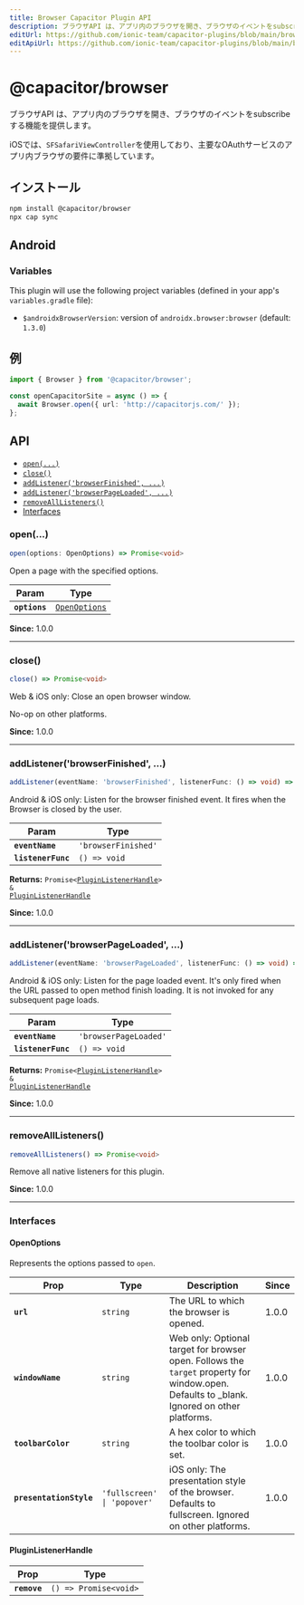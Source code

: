 ```yaml
---
title: Browser Capacitor Plugin API
description: ブラウザAPI は、アプリ内のブラウザを開き、ブラウザのイベントをsubscribeする機能を提供します
editUrl: https://github.com/ionic-team/capacitor-plugins/blob/main/browser/README.md
editApiUrl: https://github.com/ionic-team/capacitor-plugins/blob/main/browser/src/definitions.ts
---
```


# @capacitor/browser

ブラウザAPI は、アプリ内のブラウザを開き、ブラウザのイベントをsubscribeする機能を提供します。

iOSでは、`SFSafariViewController`を使用しており、主要なOAuthサービスのアプリ内ブラウザの要件に準拠しています。

## インストール

```bash
npm install @capacitor/browser
npx cap sync
```

## Android

### Variables

This plugin will use the following project variables (defined in your app's `variables.gradle` file):

- `$androidxBrowserVersion`: version of `androidx.browser:browser` (default: `1.3.0`)

## 例

```typescript
import { Browser } from '@capacitor/browser';

const openCapacitorSite = async () => {
  await Browser.open({ url: 'http://capacitorjs.com/' });
};
```

## API

<docgen-index>

* [`open(...)`](#open)
* [`close()`](#close)
* [`addListener('browserFinished', ...)`](#addlistenerbrowserfinished)
* [`addListener('browserPageLoaded', ...)`](#addlistenerbrowserpageloaded)
* [`removeAllListeners()`](#removealllisteners)
* [Interfaces](#interfaces)

</docgen-index>

<docgen-api>
<!--Update the source file JSDoc comments and rerun docgen to update the docs below-->

### open(...)

```typescript
open(options: OpenOptions) => Promise<void>
```

Open a page with the specified options.

| Param         | Type                                                |
| ------------- | --------------------------------------------------- |
| **`options`** | <code><a href="#openoptions">OpenOptions</a></code> |

**Since:** 1.0.0

--------------------


### close()

```typescript
close() => Promise<void>
```

Web & iOS only: Close an open browser window.

No-op on other platforms.

**Since:** 1.0.0

--------------------


### addListener('browserFinished', ...)

```typescript
addListener(eventName: 'browserFinished', listenerFunc: () => void) => Promise<PluginListenerHandle> & PluginListenerHandle
```

Android & iOS only: Listen for the browser finished event.
It fires when the Browser is closed by the user.

| Param              | Type                           |
| ------------------ | ------------------------------ |
| **`eventName`**    | <code>'browserFinished'</code> |
| **`listenerFunc`** | <code>() =&gt; void</code>     |

**Returns:** <code>Promise&lt;<a href="#pluginlistenerhandle">PluginListenerHandle</a>&gt; & <a href="#pluginlistenerhandle">PluginListenerHandle</a></code>

**Since:** 1.0.0

--------------------


### addListener('browserPageLoaded', ...)

```typescript
addListener(eventName: 'browserPageLoaded', listenerFunc: () => void) => Promise<PluginListenerHandle> & PluginListenerHandle
```

Android & iOS only: Listen for the page loaded event.
It's only fired when the URL passed to open method finish loading.
It is not invoked for any subsequent page loads.

| Param              | Type                             |
| ------------------ | -------------------------------- |
| **`eventName`**    | <code>'browserPageLoaded'</code> |
| **`listenerFunc`** | <code>() =&gt; void</code>       |

**Returns:** <code>Promise&lt;<a href="#pluginlistenerhandle">PluginListenerHandle</a>&gt; & <a href="#pluginlistenerhandle">PluginListenerHandle</a></code>

**Since:** 1.0.0

--------------------


### removeAllListeners()

```typescript
removeAllListeners() => Promise<void>
```

Remove all native listeners for this plugin.

**Since:** 1.0.0

--------------------


### Interfaces


#### OpenOptions

Represents the options passed to `open`.

| Prop                    | Type                                   | Description                                                                                                                                | Since |
| ----------------------- | -------------------------------------- | ------------------------------------------------------------------------------------------------------------------------------------------ | ----- |
| **`url`**               | <code>string</code>                    | The URL to which the browser is opened.                                                                                                    | 1.0.0 |
| **`windowName`**        | <code>string</code>                    | Web only: Optional target for browser open. Follows the `target` property for window.open. Defaults to _blank. Ignored on other platforms. | 1.0.0 |
| **`toolbarColor`**      | <code>string</code>                    | A hex color to which the toolbar color is set.                                                                                             | 1.0.0 |
| **`presentationStyle`** | <code>'fullscreen' \| 'popover'</code> | iOS only: The presentation style of the browser. Defaults to fullscreen. Ignored on other platforms.                                       | 1.0.0 |


#### PluginListenerHandle

| Prop         | Type                                      |
| ------------ | ----------------------------------------- |
| **`remove`** | <code>() =&gt; Promise&lt;void&gt;</code> |

</docgen-api>
